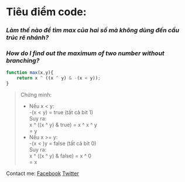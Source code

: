 # Tiêu điểm code:

### *Làm thế nào để tìm max của hai số mà không dùng đến cấu trúc rẽ nhánh?*
### *How do I find out the maximum of two number without branching?*

```js 
function max(x,y){
	return x ^ ((x ^ y) & -(x < y));
}
```
> Chứng minh:   
> - Nếu x < y:   
>			-(x < y) = true (tất cả bit 1)  
>		Suy ra:   
>			x ^ ((x ^ y) & true) = x ^ x ^ y   
>								 = y   
> - Nếu x >= y:  
>			-(x < )y = false (tất cả bit 0)  
>		Suy ra:  
>			x ^ ((x ^ y) & false) = x ^ 0   
>								  = x  




Contact me:
  [Facebook](https://fb.com/d3t.tantai)
  [Twitter](https://twitter.com/tantaitanluoc)
